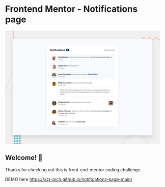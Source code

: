 # Frontend Mentor - Notifications page

![Design preview for the Notifications page coding challenge](./design/desktop-preview.jpg)

## Welcome! 👋

Thanks for checking out this is front-end-mentor coding challenge.

DEMO here https://azr-arch.github.io/notifications-page-main/

